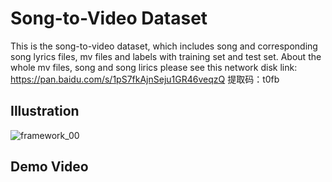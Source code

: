 # Song-to-Video Dataset
This is the song-to-video dataset, which includes song and corresponding song lyrics files, mv files and labels with training set and test set. About the whole mv files, song and song lirics please see this network disk link: https://pan.baidu.com/s/1pS7fkAjnSeju1GR46veqzQ  提取码：t0fb

## Illustration
![framework_00](https://user-images.githubusercontent.com/102368468/160239206-18d7565a-9d27-48c6-be32-158f571ae716.png)

## Demo Video
